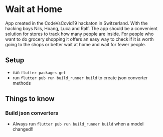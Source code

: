 # Wait at Home

App created in the CodeVsCovid19 hackaton in Switzerland. With the hacking boys Nils, Hoang, Luca and Ralf.
The app should be a convenient solution for stores to track how many people are inside.
For people who want to do grocery shopping it offers an easy way to check if it is worth going to
the shops or better wait at home and wait for fewer people.

## Setup
- run `flutter packages get`
- run `flutter pub run build_runner build` to create json converter methods

## Things to know

### Build json converters
- Always run `flutter pub run build_runner build` when a model changed!!
